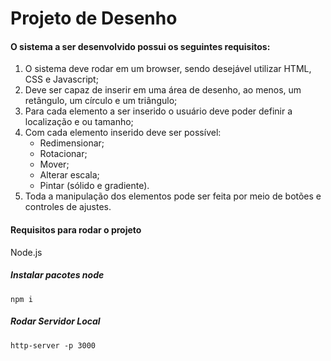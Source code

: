 # Projeto de Desenho 

#### O sistema a ser desenvolvido possui os seguintes requisitos:
1. O sistema deve rodar em um browser, sendo desejável utilizar HTML, CSS e
Javascript;
2. Deve ser capaz de inserir em uma área de desenho, ao menos, um retângulo,
um círculo e um triângulo;
3. Para cada elemento a ser inserido o usuário deve poder definir a localização
e ou tamanho;
4. Com cada elemento inserido deve ser possível:
    - Redimensionar;
    - Rotacionar;
    - Mover;
    - Alterar escala;
    - Pintar (sólido e gradiente).
5. Toda a manipulação dos elementos pode ser feita por meio de botões e
controles de ajustes.

#### Requisitos para rodar o projeto

Node.js

##### Instalar pacotes node
```
npm i
```

##### Rodar Servidor Local
```
http-server -p 3000 
```